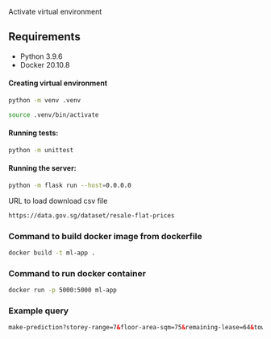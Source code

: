 Activate virtual environment

## Requirements

* Python 3.9.6
* Docker 20.10.8


#### Creating virtual environment
```bash
python -m venv .venv
```

```bash
source .venv/bin/activate
```
#### Running tests:

```bash
python -m unittest
```

#### Running the server:
```bash
python -m flask run --host=0.0.0.0
```

URL to load download csv file
```html
https://data.gov.sg/dataset/resale-flat-prices
```

### Command to build docker image from dockerfile
```bash
docker build -t ml-app .
```

### Command to run docker container
```bash
docker run -p 5000:5000 ml-app
```

### Example query
```html
make-prediction?storey-range=7&floor-area-sqm=75&remaining-lease=64&town=PUNGGOL
```